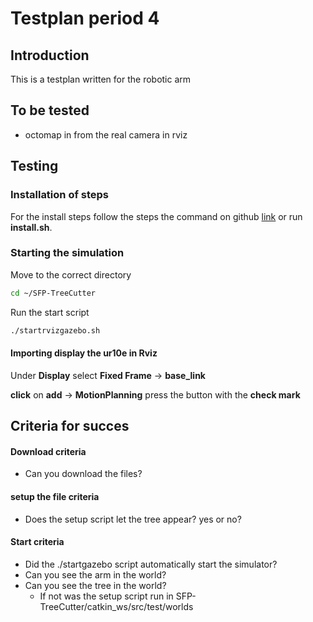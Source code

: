 # Testplan period 4

## Introduction
This is a testplan written for the robotic arm

## To be tested
- octomap in from the real camera in rviz

## Testing

### Installation of steps
For the install steps follow the steps the command on github [link](https://github.com/SmartFarmingPerenMinor/SFP-TreeCutter/blob/master/install.sh) or run **install.sh**.

### Starting the simulation

Move to the correct directory
```bash
cd ~/SFP-TreeCutter
```

Run the start script 
```bash
./startrvizgazebo.sh
```

#### Importing display the ur10e in Rviz
Under **Display**
        select **Fixed Frame** -> **base_link**

__click__ on **add** -> **MotionPlanning**
        press the button with the **check mark**

## Criteria for succes
#### Download criteria
- Can you download the files?

#### setup the file criteria
- Does the setup script let the tree appear? yes or no?

#### Start criteria
- Did the ./startgazebo script automatically start the simulator?
- Can you see the arm in the world?
- Can you see the tree in the world?
  - If not was the setup script run in SFP-TreeCutter/catkin_ws/src/test/worlds
